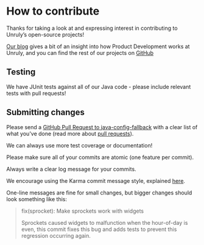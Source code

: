 # How to contribute

Thanks for taking a look at and expressing interest in contributing to Unruly’s open-source projects!

[Our blog](https://medium.com/unruly-engineering) gives a bit of an insight into how Product Development works at Unruly, and you can find the rest of our projects on [GitHub](https://github.com/unruly)

## Testing
We have JUnit tests against all of our Java code - please include relevant tests with pull requests!

## Submitting changes
Please send a [GitHub Pull Request to java-config-fallback](https://github.com/unruly/java-config-fallback) with a clear list of what you've done (read more about [pull requests](http://help.github.com/pull-requests/)).

We can always use more test coverage or documentation!

Please make sure all of your commits are atomic (one feature per commit).

Always write a clear log message for your commits.

We encourage using the Karma commit message style, explained [here](http://karma-runner.github.io/2.0/dev/git-commit-msg.html).

One-line messages are fine for small changes, but bigger changes should look something like this:
> fix(sprocket): Make sprockets work with widgets
> 
> Sprockets caused widgets to malfunction when the hour-of-day is even, this commit fixes this bug and adds tests to prevent this regression occurring again.
